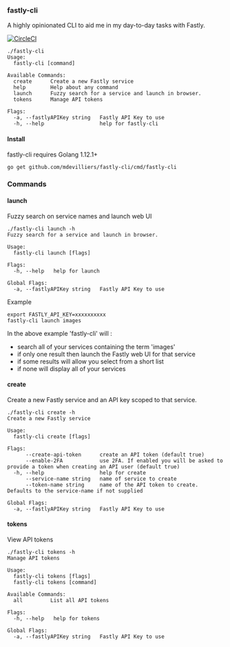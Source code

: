 ### fastly-cli

A highly opinionated CLI to aid me in my day-to-day tasks with Fastly.

[![CircleCI](https://circleci.com/gh/mdevilliers/fastly-cli.svg?style=svg)](https://circleci.com/gh/mdevilliers/fastly-cli)

```
./fastly-cli
Usage:
  fastly-cli [command]

Available Commands:
  create      Create a new Fastly service
  help        Help about any command
  launch      Fuzzy search for a service and launch in browser.
  tokens      Manage API tokens

Flags:
  -a, --fastlyAPIKey string   Fastly API Key to use
  -h, --help                  help for fastly-cli
```

#### Install

fastly-cli requires Golang 1.12.1+
```
go get github.com/mdevilliers/fastly-cli/cmd/fastly-cli
```

### Commands

#### launch

Fuzzy search on service names and launch web UI

```
./fastly-cli launch -h
Fuzzy search for a service and launch in browser.

Usage:
  fastly-cli launch [flags]

Flags:
  -h, --help   help for launch

Global Flags:
  -a, --fastlyAPIKey string   Fastly API Key to use
```

Example

```
export FASTLY_API_KEY=xxxxxxxxxx
fastly-cli launch images 
```

In the above example 'fastly-cli' will :
- search all of your services containing the term 'images'
- if only one result then launch the Fastly web UI for that service
- if some results will allow you select from a short list
- if none will display all of your services


#### create

Create a new Fastly service and an API key scoped to that service.

```
./fastly-cli create -h
Create a new Fastly service

Usage:
  fastly-cli create [flags]

Flags:
      --create-api-token      create an API token (default true)
      --enable-2FA            use 2FA. If enabled you will be asked to provide a token when creating an API user (default true)
  -h, --help                  help for create
      --service-name string   name of service to create
      --token-name string     name of the API token to create. Defaults to the service-name if not supplied

Global Flags:
  -a, --fastlyAPIKey string   Fastly API Key to use
```

#### tokens

View API tokens

```
./fastly-cli tokens -h
Manage API tokens

Usage:
  fastly-cli tokens [flags]
  fastly-cli tokens [command]

Available Commands:
  all         List all API tokens

Flags:
  -h, --help   help for tokens

Global Flags:
  -a, --fastlyAPIKey string   Fastly API Key to use
```

